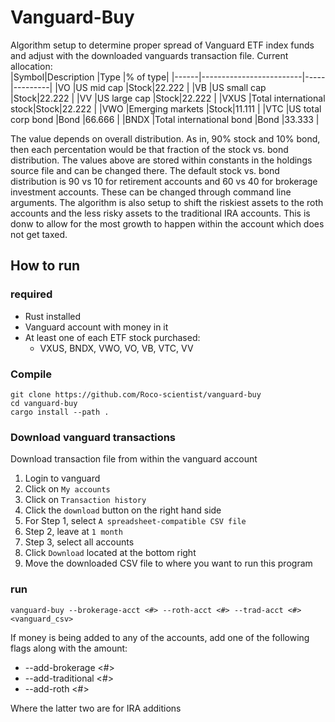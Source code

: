 # Vanguard-Buy
Algorithm setup to determine proper spread of Vanguard ETF index funds and adjust with the downloaded vanguards transaction file.  Current allocation:  
|Symbol|Description              |Type |% of type|
|------|-------------------------|-----|---------|
|VO    |US mid cap               |Stock|22.222   |
|VB    |US small cap             |Stock|22.222   |
|VV    |US large cap             |Stock|22.222   |
|VXUS  |Total international stock|Stock|22.222   |
|VWO   |Emerging markets         |Stock|11.111   |
|VTC   |US total corp bond       |Bond |66.666   |
|BNDX  |Total international bond |Bond |33.333   |
  
The value depends on overall distribution.  As in, 90% stock and 10% bond, then each percentation
would be that fraction of the stock vs. bond distribution.  The values above are stored within
constants in the holdings source file and can be changed there.  The default stock vs. bond distribution
is 90 vs 10 for retirement accounts and 60 vs 40 for brokerage investment accounts.  These can be changed 
through command line arguments.  The algorithm is also setup to shift the riskiest assets to the roth accounts
and the less risky assets to the traditional IRA accounts.  This is donw to allow for the most growth to happen
within the account which does not get taxed.

## How to run
### required
- Rust installed
- Vanguard account with money in it
- At least one of each ETF stock purchased:
  - VXUS, BNDX, VWO, VO, VB, VTC, VV

### Compile
```
git clone https://github.com/Roco-scientist/vanguard-buy
cd vanguard-buy
cargo install --path .
```

### Download vanguard transactions

Download transaction file from within the vanguard account  
1. Login to vanguard
2. Click on `My accounts`
3. Click on `Transaction history`
4. Click the `download` button on the right hand side
5. For Step 1, select `A spreadsheet-compatible CSV file`
6. Step 2, leave at `1 month`
7. Step 3, select all accounts
8. Click `Download` located at the bottom right
9. Move the downloaded CSV file to where you want to run this program

### run
`vanguard-buy --brokerage-acct <#> --roth-acct <#> --trad-acct <#> <vanguard_csv>`  
  
If money is being added to any of the accounts, add one of the following flags along with the amount:
- --add-brokerage <#>
- --add-traditional <#>
- --add-roth <#>  
  
Where the latter two are for IRA additions
